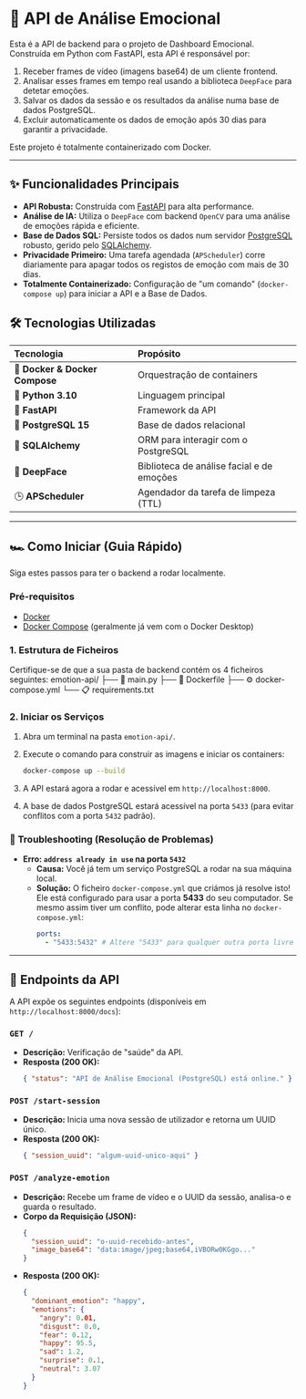 # 🚀 API de Análise Emocional

Esta é a API de backend para o projeto de Dashboard Emocional. Construída em Python com FastAPI, esta API é responsável por:

1.  Receber frames de vídeo (imagens base64) de um cliente frontend.
2.  Analisar esses frames em tempo real usando a biblioteca `DeepFace` para detetar emoções.
3.  Salvar os dados da sessão e os resultados da análise numa base de dados PostgreSQL.
4.  Excluir automaticamente os dados de emoção após 30 dias para garantir a privacidade.

Este projeto é totalmente containerizado com Docker.

---

## ✨ Funcionalidades Principais

* **API Robusta:** Construída com [FastAPI](https://fastapi.tiangolo.com/) para alta performance.
* **Análise de IA:** Utiliza o `DeepFace` com backend `OpenCV` para uma análise de emoções rápida e eficiente.
* **Base de Dados SQL:** Persiste todos os dados num servidor [PostgreSQL](https://www.postgresql.org/) robusto, gerido pelo [SQLAlchemy](https://www.sqlalchemy.org/).
* **Privacidade Primeiro:** Uma tarefa agendada (`APScheduler`) corre diariamente para apagar todos os registos de emoção com mais de 30 dias.
* **Totalmente Containerizado:** Configuração de "um comando" (`docker-compose up`) para iniciar a API e a Base de Dados.

## 🛠️ Tecnologias Utilizadas

| Tecnologia | Propósito |
| :--- | :--- |
| 🐳 **Docker & Docker Compose** | Orquestração de containers |
| 🐍 **Python 3.10** | Linguagem principal |
| 🚀 **FastAPI** | Framework da API |
| 🐘 **PostgreSQL 15** | Base de dados relacional |
| 🧱 **SQLAlchemy** | ORM para interagir com o PostgreSQL |
| 🧠 **DeepFace** | Biblioteca de análise facial e de emoções |
| 🕒 **APScheduler** | Agendador da tarefa de limpeza (TTL) |

---

## 🏎️ Como Iniciar (Guia Rápido)

Siga estes passos para ter o backend a rodar localmente.

### Pré-requisitos

* [Docker](https://www.docker.com/products/docker-desktop/)
* [Docker Compose](https://docs.docker.com/compose/install/) (geralmente já vem com o Docker Desktop)

### 1. Estrutura de Ficheiros

Certifique-se de que a sua pasta de backend contém os 4 ficheiros seguintes:
    emotion-api/ 
        ├── 📄 main.py 
        ├── 🐳 Dockerfile
        ├── ⚙️ docker-compose.yml 
        └── 📋 requirements.txt


### 2. Iniciar os Serviços

1.  Abra um terminal na pasta `emotion-api/`.
2.  Execute o comando para construir as imagens e iniciar os containers:

    ```bash
    docker-compose up --build
    ```

3.  A API estará agora a rodar e acessível em `http://localhost:8000`.
4.  A base de dados PostgreSQL estará acessível na porta `5433` (para evitar conflitos com a porta `5432` padrão).

### 🚨 Troubleshooting (Resolução de Problemas)

* **Erro: `address already in use` na porta `5432`**
    * **Causa:** Você já tem um serviço PostgreSQL a rodar na sua máquina local.
    * **Solução:** O ficheiro `docker-compose.yml` que criámos já resolve isto! Ele está configurado para usar a porta **5433** do seu computador. Se mesmo assim tiver um conflito, pode alterar esta linha no `docker-compose.yml`:
        ```yaml
        ports:
          - "5433:5432" # Altere "5433" para qualquer outra porta livre (ex: "5434:5432")
        ```

---

## 📖 Endpoints da API

A API expõe os seguintes endpoints (disponíveis em `http://localhost:8000/docs`):

### `GET /`
* **Descrição:** Verificação de "saúde" da API.
* **Resposta (200 OK):**
    ```json
    { "status": "API de Análise Emocional (PostgreSQL) está online." }
    ```

### `POST /start-session`
* **Descrição:** Inicia uma nova sessão de utilizador e retorna um UUID único.
* **Resposta (200 OK):**
    ```json
    { "session_uuid": "algum-uuid-unico-aqui" }
    ```

### `POST /analyze-emotion`
* **Descrição:** Recebe um frame de vídeo e o UUID da sessão, analisa-o e guarda o resultado.
* **Corpo da Requisição (JSON):**
    ```json
    {
      "session_uuid": "o-uuid-recebido-antes",
      "image_base64": "data:image/jpeg;base64,iVBORw0KGgo..."
    }
    ```
* **Resposta (200 OK):**
    ```json
    {
      "dominant_emotion": "happy",
      "emotions": {
        "angry": 0.01,
        "disgust": 0.0,
        "fear": 0.12,
        "happy": 95.5,
        "sad": 1.2,
        "surprise": 0.1,
        "neutral": 3.07
      }
    }
    ```